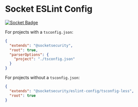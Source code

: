 # Socket ESLint Config

[![Socket Badge](https://socket.dev/api/badge/npm/pkg/@socketsecurity/eslint-config)](https://socket.dev/npm/package/@socketsecurity/eslint-config)

For projects with a `tsconfig.json`:

```json
{
  "extends": "@socketsecurity",
  "root": true,
  "parserOptions": {
    "project": "./tsconfig.json"
  }
}
```

For projects without a `tsconfig.json`:

```json
{
  "extends": "@socketsecurity/eslint-config/tsconfig-less",
  "root": true
}
```
